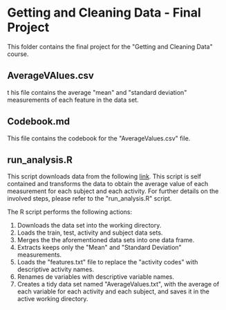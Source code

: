 # Getting and Cleaning Data - Final Project

This folder contains the final project for the "Getting and Cleaning Data" course.

## AverageVAlues.csv
t
his file contains the average "mean" and "standard deviation" measurements of each feature 
in the data set.

## Codebook.md

This file contains the codebook for the "AverageValues.csv" file.

## run_analysis.R

This script downloads data from  the following [link](http://archive.ics.uci.edu/ml/datasets/Human+Activity+Recognition+Using+Smartphones).
   This script is self contained and transforms the data to obtain the average value of each measurement for each subject and each activity. For further details on the involved steps, please refer to the "run_analysis.R" script.  
   
The R script performs the following actions:

1. Downloads the data set into the working directory.
2. Loads the train, test, activity and subject data sets.
3. Merges the the aforementioned data sets into one data frame.
4. Extracts keeps only the "Mean" and "Standard Deviation" measurements.
5. Loads the "features.txt" file to replace the "activity codes" with descriptive activity names.
6. Renames de variables with descriptive variable names.
7. Creates a tidy data set named "AverageValues.txt", with the average of each variable for each activity and each subject, and saves it in the active working directory.
